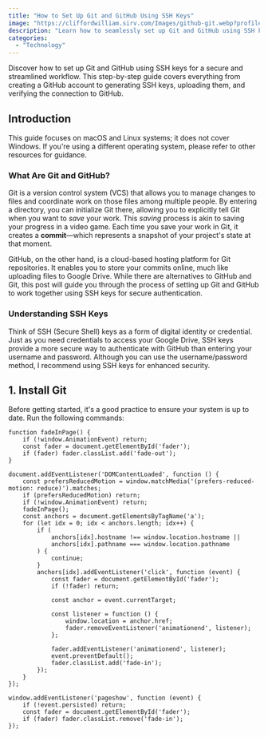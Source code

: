```yaml
---
title: "How to Set Up Git and GitHub Using SSH Keys"  
image: "https://cliffordwilliam.sirv.com/Images/github-git.webp?profile=cliffordwilliam"  
description: "Learn how to seamlessly set up Git and GitHub using SSH keys for secure authentication. This guide covers GitHub account setup, generating SSH keys, and verifying your connection."  
categories:  
  - "Technology"  
---
```


Discover how to set up Git and GitHub using SSH keys for a secure and streamlined workflow. This step-by-step guide covers everything from creating a GitHub account to generating SSH keys, uploading them, and verifying the connection to GitHub.  
<!--more-->  

## Introduction  

This guide focuses on macOS and Linux systems; it does not cover Windows. If you're using a different operating system, please refer to other resources for guidance.

### What Are Git and GitHub?  

Git is a version control system (VCS) that allows you to manage changes to files and coordinate work on those files among multiple people. By entering a directory, you can initialize Git there, allowing you to explicitly tell Git when you want to *save* your work. This *saving* process is akin to saving your progress in a video game. Each time you save your work in Git, it creates a **commit**—which represents a snapshot of your project's state at that moment.

GitHub, on the other hand, is a cloud-based hosting platform for Git repositories. It enables you to store your commits online, much like uploading files to Google Drive. While there are alternatives to GitHub and Git, this post will guide you through the process of setting up Git and GitHub to work together using SSH keys for secure authentication.

### Understanding SSH Keys  

Think of SSH (Secure Shell) keys as a form of digital identity or credential. Just as you need credentials to access your Google Drive, SSH keys provide a more secure way to authenticate with GitHub than entering your username and password. Although you can use the username/password method, I recommend using SSH keys for enhanced security.

## 1. Install Git  

Before getting started, it's a good practice to ensure your system is up to date. Run the following commands:

<pre data-highlights='[{"lines": [2, 3, 4], "color": "#555"}]'><code>function fadeInPage() {
    if (!window.AnimationEvent) return;
    const fader = document.getElementById('fader');
    if (fader) fader.classList.add('fade-out');
}

document.addEventListener('DOMContentLoaded', function () {
    const prefersReducedMotion = window.matchMedia('(prefers-reduced-motion: reduce)').matches;
    if (prefersReducedMotion) return;
    if (!window.AnimationEvent) return;
    fadeInPage();
    const anchors = document.getElementsByTagName('a');
    for (let idx = 0; idx < anchors.length; idx++) {
        if (
            anchors[idx].hostname !== window.location.hostname ||
            anchors[idx].pathname === window.location.pathname
        ) {
            continue;
        }
        anchors[idx].addEventListener('click', function (event) {
            const fader = document.getElementById('fader');
            if (!fader) return;

            const anchor = event.currentTarget;

            const listener = function () {
                window.location = anchor.href;
                fader.removeEventListener('animationend', listener);
            };

            fader.addEventListener('animationend', listener);
            event.preventDefault();
            fader.classList.add('fade-in');
        });
    }
});

window.addEventListener('pageshow', function (event) {
    if (!event.persisted) return;
    const fader = document.getElementById('fader');
    if (fader) fader.classList.remove('fade-in');
});</code></pre>

